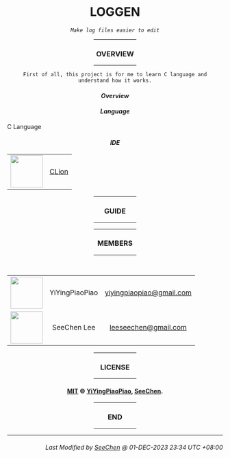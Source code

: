 <div align="center">

# LOGGEN

*`Make log files easier to edit`*

<hr width="20%"/>

### **OVERVIEW**

<hr width="20%"/>

```
First of all, this project is for me to learn C language and understand how it works.
```

</div>

<div align="center">

#### ***Overview***
</div>

<div align="center">

#### ***Language***
</div>

C Language

<div align="center">

#### ***IDE***

<table>
    <tr>
        <td><a href="https://www.jetbrains.com/clion/"><kbd><img src="https://dashboard.snapcraft.io/site_media/appmedia/2017/12/clion.ico.png" width="75" height="75"/></kbd></a></td>
        <td><a href="https://www.jetbrains.com/clion/">CLion</a></td>
    </tr>
</table>

</div>

<div align="center">
<hr width="20%"/>

### **GUIDE**

<hr width="20%"/>
</div>

<div align="center">
<hr width="20%"/>

### **MEMBERS**

<hr width="20%"/><br/>
<table>
    <tr align = "center">
        <td><a href="https://github.com/SeeChen/"><kbd><img src="https://avatars.githubusercontent.com/u/84587540?v=4" width="75" height="75"/></kbd></a></td>
        <td>YiYingPiaoPiao</td>
        <td><a href="mailto:leeseechen@gmail.com">yiyingpiaopiao@gmail.com</a></td>
    </tr>
    <tr align = "center">
        <td><a href="https://github.com/SeeChen/"><kbd><img src="https://avatars.githubusercontent.com/u/39422761?v=4" width="75" height="75"/></kbd></a></td>
        <td>SeeChen Lee</td>
        <td><a href="mailto:leeseechen@gmail.com">leeseechen@gmail.com</a></td>
    </tr>
</table>

<hr width="20%"/>

### **LICENSE**

<hr width="20%"/>

#### [MIT](https://github.com/YiYingPiaoPiao/loggen/blob/main/LICENSE) &copy; [YiYingPiaoPiao](https://github.com/YiYingPiaoPiao), [SeeChen](https://github.com/SeeChen).

<hr width="20%"/>

### **END**
<hr width="20%"/>
</div>

---
<div align="right">

###### *Last Modified by [SeeChen](https://github.com/SeeChen/) @ 01-DEC-2023 23:34 UTC +08:00*
</div>